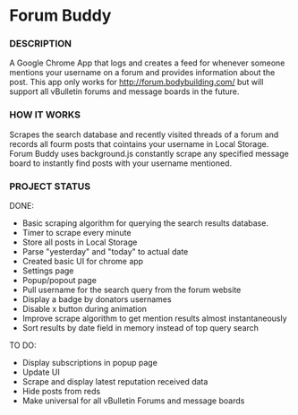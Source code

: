 # Forum Buddy

### DESCRIPTION

A Google Chrome App that logs and creates a feed for whenever someone mentions your username on a forum and provides information about the post. This app only works for http://forum.bodybuilding.com/ but will support all vBulletin forums and message boards in the future.

### HOW IT WORKS

Scrapes the search database and recently visited threads of a forum and records all fourm posts that cointains your username in Local Storage. Forum Buddy uses background.js constantly scrape any specified message board to instantly find posts with your username mentioned.


### PROJECT STATUS

DONE:
- Basic scraping algorithm for querying the search results database.
- Timer to scrape every minute
- Store all posts in Local Storage
- Parse "yesterday" and "today" to actual date
- Created basic UI for chrome app
- Settings page
- Popup/popout page
- Pull username for the search query from the forum website
- Display a badge by donators usernames
- Disable x button during animation
- Improve scrape algorithm to get mention results almost instantaneously
- Sort results by date field in memory instead of top query search

TO DO:
- Display subscriptions in popup page
- Update UI
- Scrape and display latest reputation received data
- Hide posts from reds
- Make universal for all vBulletin Forums and message boards
